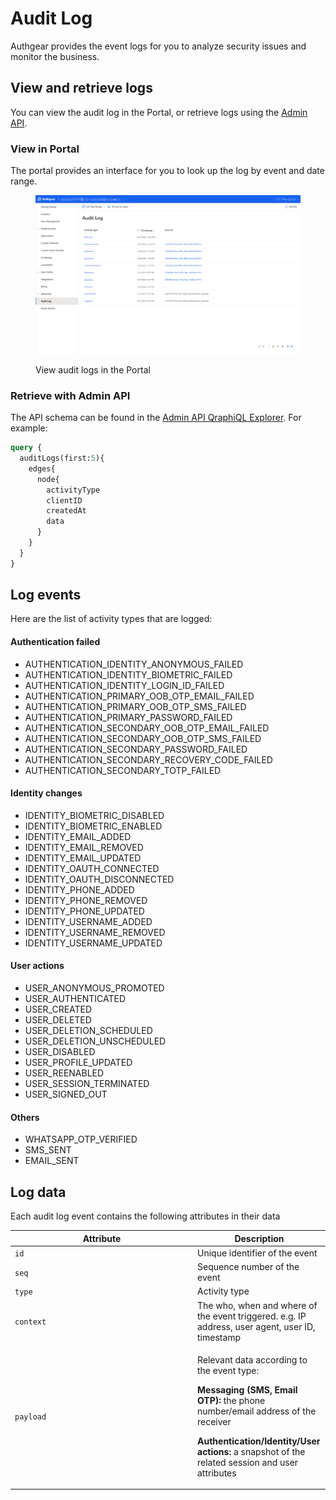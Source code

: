 # Audit Log

Authgear provides the event logs for you to analyze security issues and monitor the business.

## View and retrieve logs

You can view the audit log in the Portal, or retrieve logs using the [Admin API](../apis/admin-api/).

### View in Portal

The portal provides an interface for you to look up the log by event and date range.

<figure><img src="../.gitbook/assets/image (5) (1).png" alt=""><figcaption><p>View audit logs in the Portal</p></figcaption></figure>

### Retrieve with Admin API

The API schema can be found in the [Admin API QraphiQL Explorer](../apis/admin-api/#api-explorer). For example:

```graphql
query {
  auditLogs(first:5){
    edges{
      node{
        activityType
        clientID
        createdAt
        data
      }
    }
  }
}
```

## Log events

Here are the list of activity types that are logged:

#### Authentication failed

* AUTHENTICATION\_IDENTITY\_ANONYMOUS\_FAILED
* AUTHENTICATION\_IDENTITY\_BIOMETRIC\_FAILED
* AUTHENTICATION\_IDENTITY\_LOGIN\_ID\_FAILED
* AUTHENTICATION\_PRIMARY\_OOB\_OTP\_EMAIL\_FAILED
* AUTHENTICATION\_PRIMARY\_OOB\_OTP\_SMS\_FAILED
* AUTHENTICATION\_PRIMARY\_PASSWORD\_FAILED
* AUTHENTICATION\_SECONDARY\_OOB\_OTP\_EMAIL\_FAILED
* AUTHENTICATION\_SECONDARY\_OOB\_OTP\_SMS\_FAILED
* AUTHENTICATION\_SECONDARY\_PASSWORD\_FAILED
* AUTHENTICATION\_SECONDARY\_RECOVERY\_CODE\_FAILED
* AUTHENTICATION\_SECONDARY\_TOTP\_FAILED

#### Identity changes

* IDENTITY\_BIOMETRIC\_DISABLED
* IDENTITY\_BIOMETRIC\_ENABLED
* IDENTITY\_EMAIL\_ADDED
* IDENTITY\_EMAIL\_REMOVED
* IDENTITY\_EMAIL\_UPDATED
* IDENTITY\_OAUTH\_CONNECTED
* IDENTITY\_OAUTH\_DISCONNECTED
* IDENTITY\_PHONE\_ADDED
* IDENTITY\_PHONE\_REMOVED
* IDENTITY\_PHONE\_UPDATED
* IDENTITY\_USERNAME\_ADDED
* IDENTITY\_USERNAME\_REMOVED
* IDENTITY\_USERNAME\_UPDATED

#### User actions

* USER\_ANONYMOUS\_PROMOTED
* USER\_AUTHENTICATED
* USER\_CREATED
* USER\_DELETED
* USER\_DELETION\_SCHEDULED
* USER\_DELETION\_UNSCHEDULED
* USER\_DISABLED
* USER\_PROFILE\_UPDATED
* USER\_REENABLED
* USER\_SESSION\_TERMINATED
* USER\_SIGNED\_OUT

#### Others

* WHATSAPP\_OTP\_VERIFIED
* SMS\_SENT
* EMAIL\_SENT

## Log data

Each audit log event contains the following attributes in their data

<table><thead><tr><th width="278">Attribute</th><th>Description</th></tr></thead><tbody><tr><td><code>id</code></td><td>Unique identifier of the event </td></tr><tr><td><code>seq</code></td><td>Sequence number of the event</td></tr><tr><td><code>type</code></td><td>Activity type</td></tr><tr><td><code>context</code></td><td>The who, when and where of the event triggered. e.g. IP address, user agent, user ID, timestamp</td></tr><tr><td><code>payload</code></td><td><p>Relevant data according to the event type:</p><p><strong>Messaging (SMS, Email OTP):</strong> the phone number/email address of the receiver</p><p><strong>Authentication/Identity/User actions:</strong> a snapshot of the related session and user attributes</p></td></tr></tbody></table>
